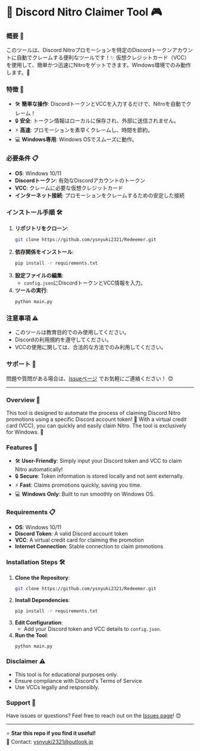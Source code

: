 # 🎉 Discord Nitro Claimer Tool 🎮

### 概要 📝
このツールは、Discord Nitroプロモーションを特定のDiscordトークンアカウントに自動でクレームする便利なツールです！✨ 仮想クレジットカード（VCC）を使用して、簡単かつ迅速にNitroをゲットできます。Windows環境でのみ動作します。🚀

### 特徴 🌟
- 🛠️ **簡単な操作**: DiscordトークンとVCCを入力するだけで、Nitroを自動でクレーム！
- 🔒 **安全**: トークン情報はローカルに保存され、外部に送信されません。
- ⚡ **高速**: プロモーションを素早くクレームし、時間を節約。
- 💻 **Windows専用**: Windows OSでスムーズに動作。

### 必要条件 📋
- **OS**: Windows 10/11
- **Discordトークン**: 有効なDiscordアカウントのトークン
- **VCC**: クレームに必要な仮想クレジットカード
- **インターネット接続**: プロモーションをクレームするための安定した接続

### インストール手順 🛠️
1. **リポジトリをクローン**:
   ```bash
   git clone https://github.com/ysnyuki2321/Redeemer.git
   ```
2. **依存関係をインストール**:
   ```bash
   pip install -r requirements.txt
   ```
3. **設定ファイルの編集**:
   - `config.json`にDiscordトークンとVCC情報を入力。
4. **ツールの実行**:
   ```bash
   python main.py
   ```

### 注意事項 ⚠️
- このツールは教育目的でのみ使用してください。
- Discordの利用規約を遵守してください。
- VCCの使用に関しては、合法的な方法でのみ利用してください。

### サポート 💬
問題や質問がある場合は、[Issueページ](https://github.com/ysnyuki2321/Redeemer/issues) でお気軽にご連絡ください！ 😊

---

### Overview 📝
This tool is designed to automate the process of claiming Discord Nitro promotions using a specific Discord account token! 🎉 With a virtual credit card (VCC), you can quickly and easily claim Nitro. The tool is exclusively for Windows. 🚀

### Features 🌟
- 🛠️ **User-Friendly**: Simply input your Discord token and VCC to claim Nitro automatically!
- 🔒 **Secure**: Token information is stored locally and not sent externally.
- ⚡ **Fast**: Claims promotions quickly, saving you time.
- 💻 **Windows Only**: Built to run smoothly on Windows OS.

### Requirements 📋
- **OS**: Windows 10/11
- **Discord Token**: A valid Discord account token
- **VCC**: A virtual credit card for claiming the promotion
- **Internet Connection**: Stable connection to claim promotions

### Installation Steps 🛠️
1. **Clone the Repository**:
   ```bash
   git clone https://github.com/ysnyuki2321/Redeemer.git
   ```
2. **Install Dependencies**:
   ```bash
   pip install -r requirements.txt
   ```
3. **Edit Configuration**:
   - Add your Discord token and VCC details to `config.json`.
4. **Run the Tool**:
   ```bash
   python main.py
   ```

### Disclaimer ⚠️
- This tool is for educational purposes only.
- Ensure compliance with Discord's Terms of Service.
- Use VCCs legally and responsibly.

### Support 💬
Have issues or questions? Feel free to reach out on the [Issues page](https://github.com/yourusername/discord-nitro-claimer/issues)! 😊

---

⭐ **Star this repo if you find it useful!**  
📧 Contact: [ysnyuki2321@outlook.jp](mailto:ysnyuki2321@outlook.jp)
